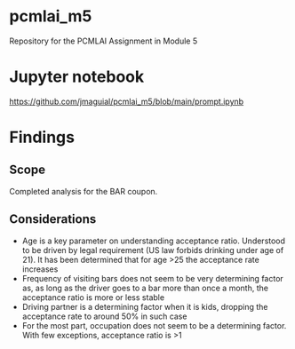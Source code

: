 # pcmlai_m5
Repository for the PCMLAI Assignment in Module 5

# Jupyter notebook
https://github.com/jmaguial/pcmlai_m5/blob/main/prompt.ipynb

# Findings
## Scope
Completed analysis for the BAR coupon.

## Considerations
* Age is a key parameter on understanding acceptance ratio. Understood to be driven by legal requirement (US law forbids drinking under age of 21). It has been determined that for age >25 the acceptance rate increases
* Frequency of visiting bars does not seem to be very determining factor as, as long as the driver goes to a bar more than once a month, the acceptance ratio is more or less stable
* Driving partner is a determining factor when it is kids, dropping the acceptance rate to around 50% in such case
* For the most part, occupation does not seem to be a determining factor. With few exceptions, acceptance ratio is >1

